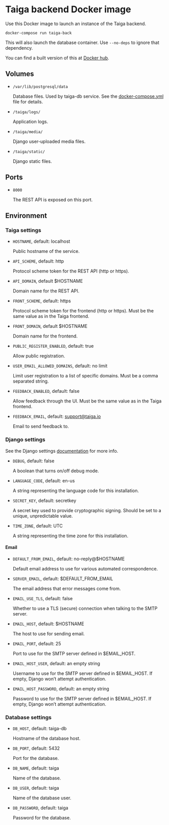 Taiga backend Docker image
==========================

Use this Docker image to launch an instance of the Taiga backend.

    docker-compose run taiga-back

This will also launch the database container. Use `--no-deps` to ignore that
dependency.

You can find a built version of this at [Docker hub][3].


Volumes
-------

- `/var/lib/postgresql/data`

  Database files. Used by taiga-db service. See the [docker-compose.yml][1]
  file for details.

- `/taiga/logs/`

  Application logs.

- `/taiga/media/`

  Django user-uploaded media files.

- `/taiga/static/`

  Django static files.


Ports
-----

- `8000`

  The REST API is exposed on this port.


Environment
-----------

### Taiga settings

- `HOSTNAME`, default: localhost

  Public hostname of the service.

- `API_SCHEME`, default: http

  Protocol scheme token for the REST API (http or https).

- `API_DOMAIN`, default $HOSTNAME

  Domain name for the REST API.

- `FRONT_SCHEME`, default: https

  Protocol scheme token for the frontend (http or https). Must be the same
  value as in the Taiga frontend.

- `FRONT_DOMAIN`, default $HOSTNAME

  Domain name for the frontend.

- `PUBLIC_REGISTER_ENABLED`, default: true

  Allow public registration.

- `USER_EMAIL_ALLOWED_DOMAINS`, default: no limit

  Limit user registration to a list of specific domains. Must be a comma
  separated string.

- `FEEDBACK_ENABLED`, default: false

  Allow feedback through the UI. Must be the same value as in the Taiga
  frontend.

- `FEEDBACK_EMAIL`, default: support@taiga.io

  Email to send feedback to.


### Django settings

See the Django settings [documentation][2] for more info.

- `DEBUG`, default: false

  A boolean that turns on/off debug mode.

- `LANGUAGE_CODE`, default: en-us

  A string representing the language code for this installation.

- `SECRET_KEY`, default: secretkey

  A secret key used to provide cryptographic signing. Should be set to a
  unique, unpredictable value.

- `TIME_ZONE`, default: UTC

  A string representing the time zone for this installation.

#### Email

- `DEFAULT_FROM_EMAIL`, default: no-reply@$HOSTNAME

  Default email address to use for various automated correspondence.

- `SERVER_EMAIL`, default: $DEFAULT_FROM_EMAIL

  The email address that error messages come from.

- `EMAIL_USE_TLS`, default: false

  Whether to use a TLS (secure) connection when talking to the SMTP server.

- `EMAIL_HOST`, default: $HOSTNAME

  The host to use for sending email.

- `EMAIL_PORT`, default: 25

  Port to use for the SMTP server defined in $EMAIL_HOST.

- `EMAIL_HOST_USER`, default: an empty string

  Username to use for the SMTP server defined in $EMAIL_HOST. If empty, Django
  won’t attempt authentication.

- `EMAIL_HOST_PASSWORD`, default: an empty string

  Password to use for the SMTP server defined in $EMAIL_HOST. If empty, Django
  won’t attempt authentication.


### Database settings

- `DB_HOST`, default: taiga-db

  Hostname of the database host.

- `DB_PORT`, default: 5432

  Port for the database.

- `DB_NAME`, default: taiga

  Name of the database.

- `DB_USER`, default: taiga

  Name of the database user.

- `DB_PASSWORD`, default: taiga

  Password for the database.


[1]: ../docker-compose.yml
[2]: https://docs.djangoproject.com/en/dev/ref/settings/
[3]: https://hub.docker.com/r/gangefors/taiga-back
